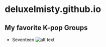 # **deluxelmisty.github.io**

## My favorite K-pop Groups
- Seventeen
![alt text](image.jpghttps://www.google.com/url?sa=i&url=https%3A%2F%2Fwww.bandwagon.asia%2Farticles%2Fseventeen-to-release-first-japanese-mini-album-dream-comeback-release-teaser-november-2022&psig=AOvVaw2BhoWznhcUBBhLiwSAeZ7c&ust=1668649471222000&source=images&cd=vfe&ved=0CBAQjRxqFwoTCODM4ujJsfsCFQAAAAAdAAAAABAH)
